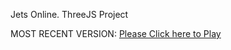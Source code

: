 Jets Online. ThreeJS Project

MOST RECENT VERSION: [Please Click here to Play](https://rawcdn.githack.com/alperenbutun/jets-online/745f6e3/index.html)
